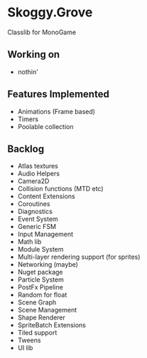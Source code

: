 # Skoggy.Grove

Classlib for MonoGame

## Working on

* nothin'

## Features Implemented

* Animations (Frame based)
* Timers
* Poolable collection

## Backlog

* Atlas textures
* Audio Helpers
* Camera2D
* Collision functions (MTD etc)
* Content Extensions
* Coroutines
* Diagnostics
* Event System
* Generic FSM
* Input Management
* Math lib
* Module System
* Multi-layer rendering support (for sprites)
* Networking (maybe)
* Nuget package
* Particle System
* PostFx Pipeline
* Random for float
* Scene Graph
* Scene Management
* Shape Renderer
* SpriteBatch Extensions
* Tiled support
* Tweens
* UI lib
